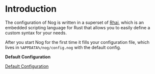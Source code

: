 # Introduction

The configuration of Nog is written in a superset of [Rhai](https://github.com/jonathandturner/rhai), which is an embedded scripting language for Rust that allows you to easily define a custom syntax for your needs.

After you start Nog for the first time it fills your configuration file, which lives in `%APPDATA%/nog/config.nog` with the default config.

**Default Configuration**

[Default Configuration](../_media/default_config.nog ':include')
